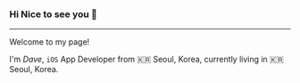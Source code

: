 ### Hi Nice to see you 👋

--------
Welcome to my page!

I'm _Dave_, `iOS` App Developer from 🇰🇷 Seoul, Korea, currently living in 🇰🇷 Seoul, Korea.


<!--
**doulos76/doulos76** is a ✨ _special_ ✨ repository because its `README.md` (this file) appears on your GitHub profile.

Here are some ideas to get you started:

- 🔭 I’m currently working on ...
- 🌱 I’m currently learning ...
- 👯 I’m looking to collaborate on ...
- 🤔 I’m looking for help with ...
- 💬 Ask me about ...
- 📫 How to reach me: ...
- 😄 Pronouns: ...
- ⚡ Fun fact: ...
-->

